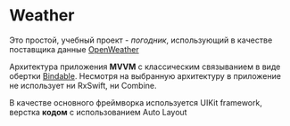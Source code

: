 # Weather
Это простой, учебный проект - *погодник*, использующий в качестве поставщика данные [OpenWeather](https://openweathermap.org/api) 

Архитектура приложения **MVVM** c классическим связыванием в виде обертки [Bindable](https://github.com/Abduction-Lamp/Weather/blob/master/Weather/App/Core/Bindable.swift). Несмотря на выбранную архитектуру в приложение не использует ни RxSwift, ни Combine. 

В качестве основного фреймворка используется UIKit framework, верстка **кодом** с использованием Auto Layout
